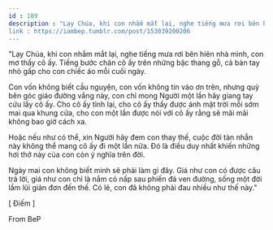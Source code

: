 ```yaml
---
id : 189
description : "Lạy Chúa, khi con nhắm mắt lại, nghe tiếng mưa rơi bên hiên nhà mình, con mơ thấy cô ấy. Tiếng bước chân cô ấy trên những bậc thang gỗ, cả bàn tay nhỏ gấp cho con chiếc áo mỗi cuối ngày.
link : https://iambep.tumblr.com/post/153039200206
---
```


"Lạy Chúa, khi con nhắm mắt lại, nghe tiếng mưa rơi bên hiên nhà mình, con
mơ thấy cô ấy. Tiếng bước chân cô ấy trên những bậc thang gỗ, cả bàn tay
nhỏ gấp cho con chiếc áo mỗi cuối ngày.

Con vốn không biết cầu nguyện, con vốn không tin vào ơn trên, nhưng quỳ
bên góc giáo đường vắng này, con chỉ mong Người một lần hãy giang tay cứu
lấy cô ấy. Cho cô ấy tỉnh lại, cho cô ấy thấy được ánh mặt trời mỗi sớm
mai qua khung cửa, cho con một lần được nói với cô ấy rằng sẽ mãi mãi không
bao giờ cách xa.

Hoặc nếu như có thể, xin Người hãy đem con thay thế, cuộc đời tàn nhẫn này
không thể mang cô ấy đi một lần nữa. Đó là điều duy nhất khiến những hơi
thở này của con còn ý nghĩa trên đời.

Ngày mai con không biết mình sẽ phải làm gì đây. Giá như con có được câu
trả lời, giá như con chỉ là nắm cỏ nấp sau phiến đá ven đường, sống một
đời lầm lũi giản đơn đến thế. Có lẽ, con đã không phải đau nhiều như thế
này."

[ Điếm ]

From BeP